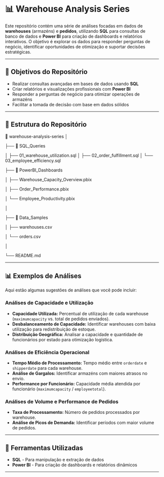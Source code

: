# 📊 Warehouse Analysis Series  

Este repositório contém uma série de análises focadas em dados de **warehouses** (armazéns) e **pedidos**, utilizando **SQL** para consultas de banco de dados e **Power BI** para criação de dashboards e relatórios interativos. O objetivo é explorar os dados para responder perguntas de negócio, identificar oportunidades de otimização e suportar decisões estratégicas.  

---

## 🚀 Objetivos do Repositório  

- Realizar consultas avançadas em bases de dados usando **SQL**  
- Criar relatórios e visualizações profissionais com **Power BI**  
- Responder a perguntas de negócio para otimizar operações de armazéns  
- Facilitar a tomada de decisão com base em dados sólidos  

---

## 📂 Estrutura do Repositório  

📁 warehouse-analysis-series
│

├── 📁 SQL_Queries

│ ├── 01_warehouse_utilization.sql
│ ├── 02_order_fulfillment.sql
│ └── 03_employee_efficiency.sql

├── 📁 PowerBI_Dashboards

│ ├── Warehouse_Capacity_Overview.pbix

│ ├── Order_Performance.pbix

│ └── Employee_Productivity.pbix

│

├── 📁 Data_Samples

│ ├── warehouses.csv

│ └── orders.csv

│

└── README.md

---

## 📊 Exemplos de Análises  

Aqui estão algumas sugestões de análises que você pode incluir:  

### **Análises de Capacidade e Utilização**  
- **Capacidade Utilizada:** Percentual de utilização de cada warehouse (`maximumcapacity` vs. total de pedidos enviados).  
- **Desbalanceamento de Capacidade:** Identificar warehouses com baixa utilização para redistribuição de estoque.  
- **Distribuição Geográfica:** Analisar a capacidade e quantidade de funcionários por estado para otimização logística.  

### **Análises de Eficiência Operacional**  
- **Tempo Médio de Processamento:** Tempo médio entre `orderdate` e `shipperdate` para cada warehouse.  
- **Análise de Gargalos:** Identificar armazéns com maiores atrasos no envio.  
- **Performance por Funcionário:** Capacidade média atendida por funcionário (`maximumcapacity` / `employeetotal`).  

### **Análises de Volume e Performance de Pedidos**  
- **Taxa de Processamento:** Número de pedidos processados por warehouse.  
- **Análise de Picos de Demanda:** Identificar períodos com maior volume de pedidos.   

---

## 🔧 Ferramentas Utilizadas  

- **SQL** - Para manipulação e extração de dados  
- **Power BI** - Para criação de dashboards e relatórios dinâmicos  

---
